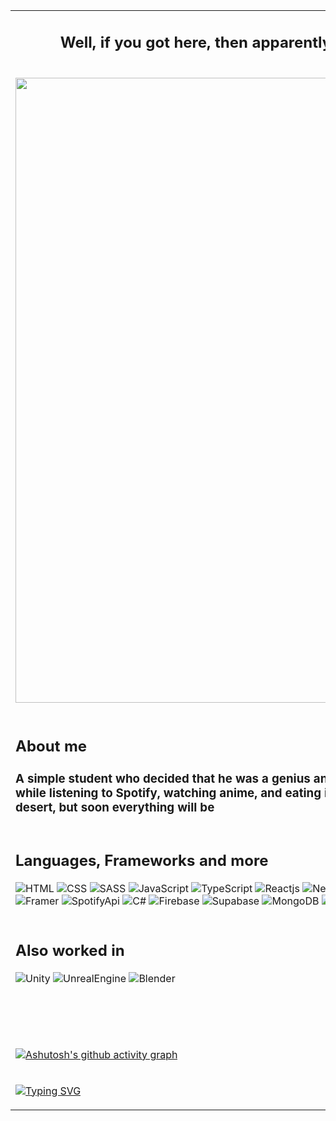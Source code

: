 <table>
 <tr>
  <td>
   <h2 align="center">Well, if you got here, then apparently you got into the wilds of the git hub</h2>
   <p></p>
  </tr>
 </td>
 
<tr>
 <td>
  <p align="center">
   <img src="assets/cloud gif.gif" style="width: 1000px; "/>
  </p>
 </td>
</tr>

 <tr>
  <td>

   ## About me
   <h3>
      А simple student who decided that he was a genius and began to study computer technology,write code and while listening to Spotify, watching anime, and  eating instant noodles. So far there is nothing here like in the desert, but soon everything will be 
      <p></p>
   </h3>

  </td>
</tr>

<tr> 
 <td>
   
   ## Languages, Frameworks and more
   ![HTML](https://img.shields.io/badge/-HTML-090909?style=for-the-badge&logo=html5&logoColor=white)
   ![CSS](https://img.shields.io/badge/-CSS-090909?style=for-the-badge&logo=css3&logoColor=white)
   ![SASS](https://img.shields.io/badge/-sass/scss-090909?style=for-the-badge&logo=sass&logoColor=white)
   ![JavaScript](https://img.shields.io/badge/-JavaScript-090909?style=for-the-badge&logo=JavaScript&logoColor=white)
   ![TypeScript](https://img.shields.io/badge/-TypeScript-090909?style=for-the-badge&logo=typescript&logoColor=white)
   ![Reactjs](https://img.shields.io/badge/-Reactjs-090909?style=for-the-badge&logo=react&logoColor=white)
   ![Nextjs](https://img.shields.io/badge/-Nextjs-090909?style=for-the-badge&logo=nextdotjs&logoColor=white)
   ![ASP](https://img.shields.io/badge/-ASP%20Net%20Api-090909?style=for-the-badge&logo=dotnet&logoColor=white)
   ![SWR](https://img.shields.io/badge/-SWR-090909?style=for-the-badge&logo=swr&logoColor=white)
   ![Tanstack](https://img.shields.io/badge/-React%20Query-090909?style=for-the-badge&logo=reactquery&logoColor=white)
   ![Zustand](https://img.shields.io/badge/-Zustand-090909?style=for-the-badge&logo=Zustand&logoColor=white)
   ![ZOD](https://img.shields.io/badge/-Zod-090909?style=for-the-badge&logo=Zod&logoColor=white)
   ![Tailwindcss](https://img.shields.io/badge/-Tailwind-090909?style=for-the-badge&logo=tailwindcss&logoColor=white)
   ![Framer](https://img.shields.io/badge/-Framer-090909?style=for-the-badge&logo=framer&logoColor=white)
   ![SpotifyApi](https://img.shields.io/badge/-SpotifyApi-090909?style=for-the-badge&logo=spotify&logoColor=white)
   ![C#](https://img.shields.io/badge/-C%23-090909?style=for-the-badge&logo=dotnet)
   ![Firebase](https://img.shields.io/badge/-Firebase-090909?style=for-the-badge&logo=firebase&logoColor=white)
   ![Supabase](https://img.shields.io/badge/-Supabase-090909?style=for-the-badge&logo=supabase&logoColor=white)
   ![MongoDB](https://img.shields.io/badge/-MongoDB-090909?style=for-the-badge&logo=MongoDB&logoColor=white) 
   ![MySql](https://img.shields.io/badge/-MySql-090909?style=for-the-badge&logo=mysql&logoColor=white) 
 
 </td>
</tr>

<tr>
  <td>
   
   ## Also worked in
   ![Unity](https://img.shields.io/badge/-Unity-090909?style=for-the-badge&logo=unity&logoColor=white) 
   ![UnrealEngine](https://img.shields.io/badge/-Unreal%20Engine-090909?style=for-the-badge&logo=unrealengine&logoColor=white) 
   ![Blender](https://img.shields.io/badge/-Blender-090909?style=for-the-badge&logo=blender&logoColor=white) 

   <h6 align="right">psss make models better than games</h6>

  </td>
</tr>
<tr>
  <td>

[![Ashutosh's github activity graph](https://github-readme-activity-graph.vercel.app/graph?username=Glebunya1234&theme=github-compact)](https://github.com/ashutosh00710/github-readme-activity-graph)

<tr>
  <td>
   
[![Typing SVG](https://readme-typing-svg.herokuapp.com?font=Fira+Code&weight=250&pause=1000&color=F7F7F7&center=true&vCenter=true&width=1200&lines=Yes%2C+I+agree%2C+the+diagram+are+almost+empty%2C+but+I+was+just+too+lazy+to+post+everything+on+the+git+hub)](https://git.io/typing-svg)

  </td>
</tr>

  </td>
</tr>
</table>
